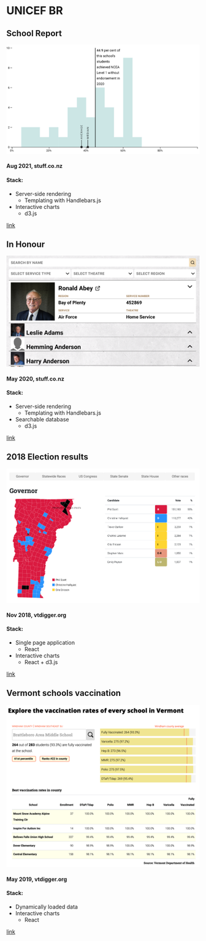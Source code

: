 # UNICEF BR

## School Report 
![alt text](images/school-report.jpg)
#### Aug 2021, stuff.co.nz
#### Stack:
- Server-side rendering
  - Templating with Handlebars.js
- Interactive charts
  - d3.js

[link](https://interactives.stuff.co.nz/school-report/)

## In Honour
![alt text](images/in-honour.png)
#### May 2020, stuff.co.nz
#### Stack:
- Server-side rendering
  - Templating with Handlebars.js
- Searchable database
  - d3.js

[link](https://interactives.stuff.co.nz/2020/in-honour/)

## 2018 Election results 
![alt text](images/election-results.png)
#### Nov 2018, vtdigger.org
#### Stack:
- Single page application
  - React
- Interactive charts
  - React + d3.js

[link](http://elections.vtdigger.org)

## Vermont schools vaccination
![alt text](images/vaccination-schools.png)
#### May 2019, vtdigger.org
#### Stack:
- Dynamically loaded data
- Interactive charts
  - React

[link](https://vtdigger.org/2019/05/27/school-vaccination-rate/)
